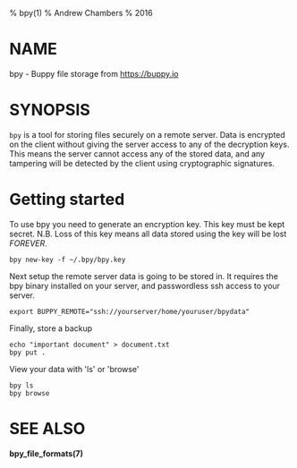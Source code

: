 % bpy(1)
% Andrew Chambers
% 2016

# NAME

bpy - Buppy file storage from https://buppy.io

# SYNOPSIS

``bpy`` is a tool for storing files securely on a remote server.
Data is encrypted on the client without giving the server access
to any of the decryption keys. This means the server cannot access
any of the stored data, and any tampering will be detected by the 
client using cryptographic signatures.

# Getting started

To use bpy you need to generate an encryption key. This key must be
kept secret. N.B. Loss of this key means all data stored using
the key will be lost *FOREVER*.

```
bpy new-key -f ~/.bpy/bpy.key
```

Next setup the remote server data is going to be stored in. It requires
the bpy binary installed on your server, and passwordless ssh access to your
server.

```
export BUPPY_REMOTE="ssh://yourserver/home/youruser/bpydata"
```

Finally, store a backup

```
echo "important document" > document.txt
bpy put .
```

View your data with 'ls' or 'browse'

```
bpy ls
bpy browse
```

# SEE ALSO

**bpy_file_formats(7)**
